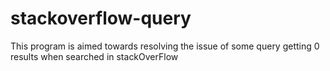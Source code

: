 # stackoverflow-query
This program is aimed towards resolving the issue of some query getting 0 results when searched in stackOverFlow
